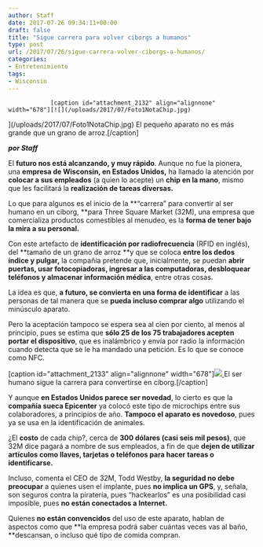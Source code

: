 ```yaml
---
author: Staff
date: 2017-07-26 09:34:11+00:00
draft: false
title: "Sigue carrera para volver ciborgs a humanos"
type: post
url: /2017/07/26/sigue-carrera-volver-ciborgs-a-humanos/
categories:
- Entretenimiento
tags:
- Wisconsin
---
```



				[caption id="attachment_2132" align="alignnone" width="678"][![](/uploads/2017/07/Foto1NotaChip.jpg)
](/uploads/2017/07/Foto1NotaChip.jpg) El pequeño aparato no es más grande que un grano de arroz.[/caption]

_**por Staff**_

El **futuro nos está alcanzando, y muy rápido**. Aunque no fue la pionera, una **empresa de Wisconsin, en Estados Unidos,** ha llamado la atención por **colocar a sus empleados** (a quien lo acepte) un **chip en la mano**, mismo que les facilitará la **realización de tareas diversas.**

Lo que para algunos es el inicio de la **“carrera” para convertir al ser humano en un ciborg, **para Three Square Market (32M), una empresa que comercializa productos comestibles al menudeo, es la **forma de tener bajo la mira a su personal.**

Con este artefacto de **identificación por radiofrecuencia** (RFID en inglés), del **tamaño de un grano de arroz **y que se coloca **entre los dedos índice y pulgar,** la compañía pretende que, inicialmente, se puedan **abrir puertas, usar fotocopiadoras, ingresar a las computadoras, desbloquear teléfonos y almacenar información médica**, entre otras cosas.

La idea es que, **a futuro, se convierta en una forma de identificar** a las personas de tal manera que se **pueda incluso comprar algo** utilizando el minúsculo aparato.

Pero la aceptación tampoco se espera sea al cien por ciento, al menos al principio, pues se estima que **sólo 25 de los 75 trabajadores acepten portar el dispositivo**, que es inalámbrico y envía por radio la información cuando detecta que se le ha mandado una petición. Es lo que se conoce como NFC.

[caption id="attachment_2133" align="alignnone" width="678"][![](/uploads/2017/07/Foto2NotaChip.jpg)
](/uploads/2017/07/Foto2NotaChip.jpg) El ser humano sigue la carrera para convertirse en ciborg.[/caption]

Y aunque **en Estados Unidos parece ser novedad**, lo cierto es que la **compañía sueca Epicenter** ya colocó este tipo de microchips entre sus colaboradores, a principios de año. **Tampoco el aparato es novedoso**, pues ya se usa en la identificación de animales.

¿El **costo** de cada chip?, cerca de **300 dólares (casi seis mil pesos)**, que 32M dice pagará a nombre de sus empleados, a fin de que **dejen de utilizar artículos como llaves, tarjetas o teléfonos para hacer tareas o identificarse.**

Incluso, comenta el CEO de 32M, Todd Westby, **la seguridad no debe preocupar** a quienes usen el implante, pues **no implica un GPS**, y, señala, son seguros contra la piratería, pues “hackearlos” es una posibilidad casi imposible, pues **no están conectados a Internet.**

Quienes **no están convencidos** del uso de este aparato, hablan de aspectos como que **la empresa podrá saber cuántas veces vas al baño, **descansan, o incluso qué tipo de comida compran.		
